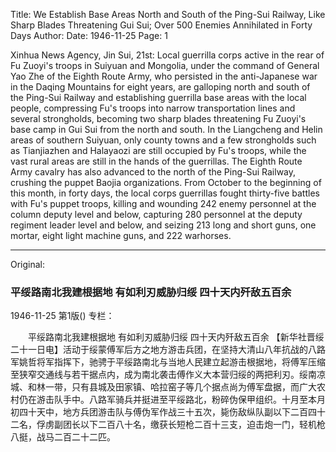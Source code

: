 Title: We Establish Base Areas North and South of the Ping-Sui Railway, Like Sharp Blades Threatening Gui Sui; Over 500 Enemies Annihilated in Forty Days
Author:
Date: 1946-11-25
Page: 1

Xinhua News Agency, Jin Sui, 21st: Local guerrilla corps active in the rear of Fu Zuoyi's troops in Suiyuan and Mongolia, under the command of General Yao Zhe of the Eighth Route Army, who persisted in the anti-Japanese war in the Daqing Mountains for eight years, are galloping north and south of the Ping-Sui Railway and establishing guerrilla base areas with the local people, compressing Fu's troops into narrow transportation lines and several strongholds, becoming two sharp blades threatening Fu Zuoyi's base camp in Gui Sui from the north and south. In the Liangcheng and Helin areas of southern Suiyuan, only county towns and a few strongholds such as Tianjiazhen and Halayaozi are still occupied by Fu's troops, while the vast rural areas are still in the hands of the guerrillas. The Eighth Route Army cavalry has also advanced to the north of the Ping-Sui Railway, crushing the puppet Baojia organizations. From October to the beginning of this month, in forty days, the local corps guerrillas fought thirty-five battles with Fu's puppet troops, killing and wounding 242 enemy personnel at the column deputy level and below, capturing 280 personnel at the deputy regiment leader level and below, and seizing 213 long and short guns, one mortar, eight light machine guns, and 222 warhorses.



<hr /> 

Original: 


### 平绥路南北我建根据地  有如利刃威胁归绥  四十天内歼敌五百余

1946-11-25
第1版()
专栏：

　　平绥路南北我建根据地
    有如利刃威胁归绥
    四十天内歼敌五百余
    【新华社晋绥二十一日电】活动于绥蒙傅军后方之地方游击兵团，在坚持大清山八年抗战的八路军姚哲将军指挥下，驰骋于平绥路南北与当地人民建立起游击根据地，将傅军压缩至狭窄交通线与若干据点内，成为南北袭击傅作义大本营归绥的两把利刃。绥南凉城、和林一带，只有县城及田家镇、哈拉窑子等几个据点尚为傅军盘据，而广大农村仍在游击队手中。八路军骑兵并挺进至平绥路北，粉碎伪保甲组织。十月至本月初四十天中，地方兵团游击队与傅伪军作战三十五次，毙伤敌纵队副以下二百四十二名，俘虏副团长以下二百八十名，缴获长短枪二百十三支，迫击炮一门，轻机枪八挺，战马二百二十二匹。
